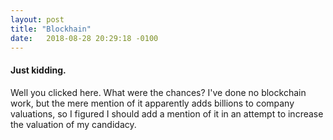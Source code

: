 ```yaml
---
layout: post
title: "Blockhain"
date:   2018-08-28 20:29:18 -0100
---
```


#### Just kidding.

Well you clicked here. What were the chances? I've done no blockchain work, but the mere mention of it apparently adds billions to
company valuations, so I figured I should add a mention of it in an attempt to increase the valuation of my candidacy.